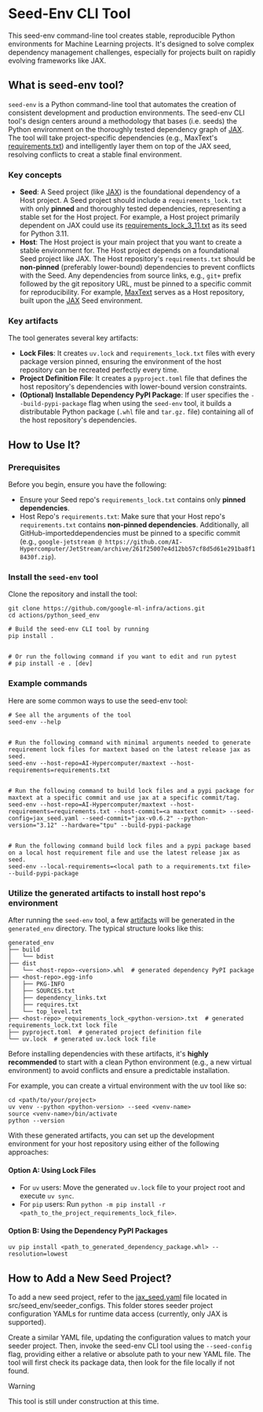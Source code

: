# Seed-Env CLI Tool

This seed-env command-line tool creates stable, reproducible Python environments for Machine Learning projects.
It's designed to solve complex dependency management challenges, especially for projects built on rapidly evolving
frameworks like JAX.

## What is seed-env tool?

`seed-env` is a Python command-line tool that automates the creation of consistent development and production environments.
The seed-env CLI tool's design centers around a methodology that bases (i.e. seeds) the Python environment on the thoroughly
tested dependency graph of [JAX](https://github.com/jax-ml/jax). The tool will take project-specific dependencies
(e.g., MaxText's [requirements.txt](https://github.com/AI-Hypercomputer/maxtext/blob/main/requirements.txt))
and intelligently layer them on top of the JAX seed, resolving conflicts to creat a stable final environment.

### Key concepts

- **Seed**: A Seed project (like [JAX](https://github.com/jax-ml/jax)) is the foundational dependency of a Host project.
A Seed project should include a `requirements_lock.txt` with only **pinned** and thoroughly tested dependencies, representing
a stable set for the Host project. For example, a Host project primarily dependent on JAX could use its
[requirements_lock_3_11.txt](https://github.com/jax-ml/jax/blob/main/build/requirements_lock_3_11.txt) as its seed for Python 3.11.
- **Host**: The Host project is your main project that you want to create a stable environment for.
The Host project depends on a foundational Seed project like JAX. The Host repository's `requirements.txt` should be **non-pinned**
(preferably lower-bound) dependencies to prevent conflicts with the Seed. Any dependencies from source links, e.g.,
`git+` prefix followed by the git repository URL, must be pinned to a specific
commit for reproducibility. For example, [MaxText](https://github.com/AI-Hypercomputer/maxtext/tree/main/MaxText) serves as a
Host repository, built upon the [JAX](https://github.com/jax-ml/jax) Seed environment.

### Key artifacts <a id="key-artifacts"></a>

The tool generates several key artifacts:

- **Lock Files**: It creates `uv.lock` and `requirements_lock.txt` files with every package version pinned, ensuring
the environment of the host repository can be recreated perfectly every time.
- **Project Definition File**: It creates a `pyproject.toml` file that defines the host repository's dependencies with
lower-bound version constraints.
- **(Optional) Installable Dependency PyPI Package**: If user specifies the `--build-pypi-package` flag when using the
`seed-env` tool, it builds a distributable Python package (`.whl` file and `tar.gz.` file) containing all of the
host repository's dependencies.

## How to Use It?

### Prerequisites

Before you begin, ensure you have the following:

- Ensure your Seed repo's `requirements_lock.txt` contains only **pinned dependencies**.
- Host Repo's `requirements.txt`: Make sure that your Host repo's `requirements.txt` contains **non-pinned dependencies**.
Additionally, all GitHub-importeddependencies must be pinned to a specific commit
(e.g., `google-jetstream @ https://github.com/AI-Hypercomputer/JetStream/archive/261f25007e4d12bb57cf8d5d61e291ba8f18430f.zip`).

### Install the `seed-env` tool

Clone the repository and install the tool:

```shell
git clone https://github.com/google-ml-infra/actions.git
cd actions/python_seed_env

# Build the seed-env CLI tool by running
pip install .


# Or run the following command if you want to edit and run pytest
# pip install -e . [dev]
```

### Example commands

Here are some common ways to use the seed-env tool:

```shell
# See all the arguments of the tool
seed-env --help


# Run the following command with minimal arguments needed to generate requirement lock files for maxtext based on the latest release jax as seed.
seed-env --host-repo=AI-Hypercomputer/maxtext --host-requirements=requirements.txt


# Run the following command to build lock files and a pypi package for maxtext at a specific commit and use jax at a specific commit/tag.
seed-env --host-repo=AI-Hypercomputer/maxtext --host-requirements=requirements.txt --host-commit=<a maxtext commit> --seed-config=jax_seed.yaml --seed-commit="jax-v0.6.2" --python-version="3.12" --hardware="tpu" --build-pypi-package


# Run the following command build lock files and a pypi package based on a local host requirement file and use the latest release jax as seed.
seed-env --local-requirements=<local path to a requirements.txt file> --build-pypi-package
```

### Utilize the generated artifacts to install host repo's environment

After running the `seed-env` tool, a few [artifacts](#key-artifacts) will be generated in the `generated_env` directory.
The typical structure looks like this:

```
generated_env
├── build
│   └── bdist
├── dist
│   └── <host-repo>-<version>.whl  # generated dependency PyPI package
├── <host-repo>.egg-info
│   ├── PKG-INFO
│   ├── SOURCES.txt
│   ├── dependency_links.txt
│   ├── requires.txt
│   └── top_level.txt
├── <host-repo>_requirements_lock_<python-version>.txt  # generated requirements_lock.txt lock file
├── pyproject.toml  # generated project definition file
└── uv.lock  # generated uv.lock lock file
```

Before installing dependencies with these artifacts, it's **highly recommended** to start with a clean Python environment
(e.g., a new virtual environment) to avoid conflicts and ensure a predictable installation.

For example, you can create a virtual environment with the uv tool like so:

```shell
cd <path/to/your/project>
uv venv --python <python-version> --seed <venv-name>
source <venv-name>/bin/activate
python --version
```

With these generated artifacts, you can set up the development environment for your host repository using either of the following approaches:

#### Option A: Using Lock Files

- For `uv` users: Move the generated `uv.lock` file to your project root and execute `uv sync`.
- For `pip` users: Run `python -m pip install -r <path_to_the_project_requirements_lock_file>`.

#### Option B: Using the Dependency PyPI Packages

```shell
uv pip install <path_to_generated_dependency_package.whl> --resolution=lowest
```

## How to Add a New Seed Project?

To add a new seed project, refer to the [jax_seed.yaml](https://github.com/google-ml-infra/actions/blob/main/python_seed_env/src/seed_env/seeder_configs/jax_seed.yaml) file located in src/seed_env/seeder_configs. This folder stores seeder project configuration YAMLs for runtime data access (currently, only JAX is supported).

Create a similar YAML file, updating the configuration values to match your seeder project. Then, invoke the seed-env CLI tool using the `--seed-config` flag, providing either a relative or absolute path to your new YAML file. The tool will first check its package data, then look for the file locally if not found.

> [!WARNING]
> This tool is still under construction at this time.
